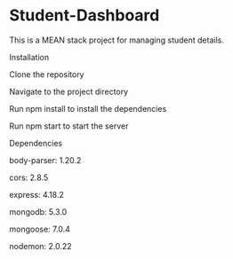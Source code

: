 # Student-Dashboard
This is a MEAN stack project for managing student details.

Installation

Clone the repository

Navigate to the project directory

Run npm install to install the dependencies

Run npm start to start the server


Dependencies

body-parser: 1.20.2

cors: 2.8.5

express: 4.18.2

mongodb: 5.3.0

mongoose: 7.0.4

nodemon: 2.0.22
